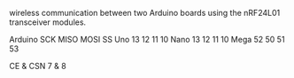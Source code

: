  wireless communication between two Arduino boards using the nRF24L01 transceiver modules.

 Arduino	SCK	  MISO	MOSI	SS
Uno	      13	  12	  11	  10
Nano	    13	  12	  11	  10
Mega	    52	  50	  51	  53

CE & CSN  7 & 8 
